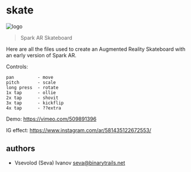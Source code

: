 # skate

![logo](./demo/logo.png)

> Spark AR Skateboard

Here are all the files used to create an Augmented Reality Skateboard with an early version of Spark AR.

Controls:

    pan         - move
    pitch       - scale
    long press  - rotate
    1x tap      - ollie
    2x tap      - shovit
    3x tap      - kickflip
    4x tap      - ??extra

Demo: https://vimeo.com/509891396

IG effect: https://www.instagram.com/ar/581435122672553/

## authors

- Vsevolod (Seva) Ivanov <seva@binarytrails.net>
